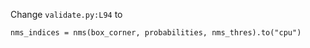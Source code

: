 Change `validate.py:L94` to

```
nms_indices = nms(box_corner, probabilities, nms_thres).to("cpu")
```
